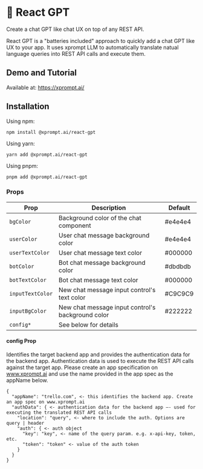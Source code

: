 # 🤖 React GPT
Create a chat GPT like chat UX on top of any REST API.

React GPT is a "batteries included" approach to quickly add a chat GPT like UX to your app.
It uses xprompt LLM to automatically translate natual language queries into REST API calls and execute them.

## Demo and Tutorial

Available at: https://xprompt.ai/

## Installation

Using npm:

```
npm install @xprompt.ai/react-gpt
```
Using yarn:

```
yarn add @xprompt.ai/react-gpt
```

Using pnpm:

```
pnpm add @xprompt.ai/react-gpt
```


### Props

Prop | Description | Default
---- | ----------- | -------
`bgColor` | Background color of the chat component | #e4e4e4
`userColor` | User chat message background color | #e4e4e4
`userTextColor` | User chat message text color | #000000
`botColor` | Bot chat message background color | #dbdbdb
`botTextColor` | Bot chat message text color | #000000
`inputTextColor` | New chat message input control's text color | #C9C9C9
`inputBgColor` | New chat message input control's background color | #222222
`config*` | See below for details | 


#### config Prop

Identifies the target backend app and provides the authentication data for the backend app.
Authentication data is used to execute the REST API calls against the target app.
Please create an app specification on www.xprompt.ai and use the name provided in the app spec as the appName below.

```
{
  "appName": "trello.com", <- this identifies the backend app. Create an app spec on www.xprompt.ai
  "authData": { <- authentication data for the backend app —- used for executing the translated REST API calls 
    "location": "query", <- where to include the auth. Options are query | header
    "auth": { <- auth object
      "key": "key", <- name of the query param. e.g. x-api-key, token, etc.
      "token": "token" <- value of the auth token
    }
  }
}
```
